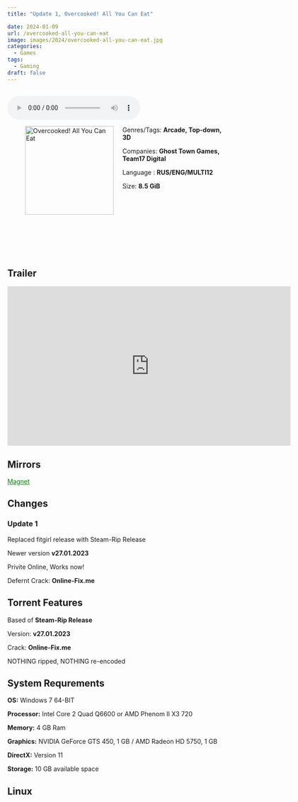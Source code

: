 ```yaml
---
title: "Update 1, Overcooked! All You Can Eat"

date: 2024-01-09
url: /overcooked-all-you-can-eat
image: images/2024/overcooked-all-you-can-eat.jpg
categories:
  - Games
tags:
  - Gaming
draft: false
---
```

##

<style>
  body.dark-mode,
  body.dark-mode main * {
    background: url('/images/2024/overcooked-all-you-can-eat.png') center center fixed no-repeat;
    background-size: 100% 100%;
    background-size: cover;
    color: #f5f5f5;
  }
</style>
<script>
    document.addEventListener('DOMContentLoaded', function () {
        var body = document.body;
        var switcher = document.querySelector('.js-toggle');
                body.classList.add('dark-mode');
                // Save user preference in storage
                localStorage.setItem('darkMode', 'true');
            
        });
</script>

<audio controls autoplay>
  <source src="/audio/overcooked-all-you-can-eat.mp3" type="audio/mp3">
  Your browser does not support the audio tag.
</audio>

<figure style="float: left; margin-right: 20px;">
  <img src="/images/2024/overcooked-all-you-can-eat.jpg" alt="Overcooked! All You Can Eat" style="width: 200px;">
</figure>

Genres/Tags: **Arcade, Top-down, 3D**

Companies: **Ghost Town Games, Team17 Digital**

Language : **RUS/ENG/MULTI12**

Size: **8.5 GiB**
# ⠀
# ⠀

## Trailer
<iframe width="640" height="360" src="https://www.youtube.com/embed/v9R7GMZw81E" title="Overcooked! All You Can Eat - Launch Trailer" frameborder="0" allow="accelerometer; autoplay; clipboard-write; encrypted-media; gyroscope; picture-in-picture; web-share" allowfullscreen></iframe>

## Mirrors
<a href="magnet:?xt=urn:btih:NGXOW3R2JNQD3NKU6GUXPQ2WNBRFRMEI&dn=Overcooked%20All%20You%20Can%20Eat" style="color: green;">Magnet</a>

## Changes

### Update 1

Replaced fitgirl release with Steam-Rip Release

Newer version **v27.01.2023**

Privite Online, Works now!

Defernt Crack: **Online-Fix.me**

## Torrent Features
Based of **Steam-Rip Release**

Version: **v27.01.2023**

Crack: **Online-Fix.me**

NOTHING ripped, NOTHING re-encoded

## System Requrements
**OS:** Windows 7 64-BIT

**Processor:** Intel Core 2 Quad Q6600 or AMD Phenom II X3 720

**Memory:** 4 GB Ram

**Graphics:** NVIDIA GeForce GTS 450, 1 GB / AMD Radeon HD 5750, 1 GB

**DirectX:** Version 11

**Storage:** 10 GB available space

## Linux
